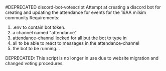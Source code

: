 #DEPRECATED discord-bot-votescript
Attempt at creating a discord bot for creating and updating the attendance for events for the 16AA milsim community
Requirements:
1) .env to contain bot token.
2) a channel named "attendance"
3) attendance-channel locked for all but the bot to type in
4) all to be able to react to messages in the attendance-channel
5) the bot to be running...

DEPRECATED: This script is no longer in use due to website migration and changed voting procedures.
